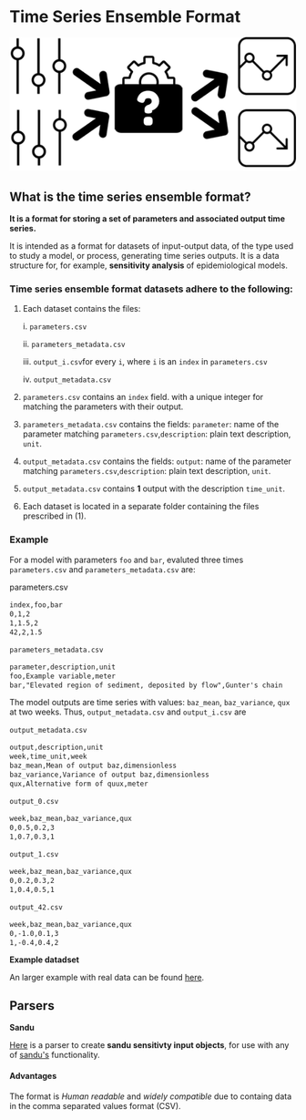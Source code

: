 # Time Series Ensemble Format

![alt text](images/illustration.png)

## What is the time series ensemble format?

**It is a format for storing a set of parameters and associated output time series.**

It is intended as a format for datasets of input-output data, of the type used to study a model, or process, generating time series outputs.  It is a data structure for, for example, **sensitivity analysis** of epidemiological models.

### Time series ensemble format datasets adhere to the following:

1. Each dataset contains the files: 
   
   i. `parameters.csv`
   
   ii. `parameters_metadata.csv`
   
   iii. `output_i.csv`for every `i`, where `i` is an `index` in `parameters.csv`
   
   iv. `output_metadata.csv` 

2. `parameters.csv` contains an `index` field. with a unique integer for matching the parameters with their output.

3. `parameters_metadata.csv` contains the fields: `parameter`: name of the parameter matching `parameters.csv`,`description`: plain text description, `unit`.

4. `output_metadata.csv` contains the fields: `output`: name of the parameter matching `parameters.csv`,`description`: plain text description, `unit`.

5. `output_metadata.csv` contains **1** output with the description `time_unit`.

6. Each dataset is located in a separate folder containing the files prescribed in (1).

### Example

For a model with parameters `foo` and `bar`, evaluted three times `parameters.csv` and `parameters_metadata.csv` are:

parameters.csv

```parameters.csv
index,foo,bar
0,1,2
1,1.5,2
42,2,1.5
```

`parameters_metadata.csv`

```
parameter,description,unit
foo,Example variable,meter
bar,"Elevated region of sediment, deposited by flow",Gunter's chain
```

The model outputs are time series with values: `baz_mean`, `baz_variance`, `qux` at two weeks. Thus, `output_metadata.csv` and `output_i.csv` are

`output_metadata.csv`

```
output,description,unit
week,time_unit,week
baz_mean,Mean of output baz,dimensionless
baz_variance,Variance of output baz,dimensionless
qux,Alternative form of quux,meter
```

`output_0.csv`

```
week,baz_mean,baz_variance,qux
0,0.5,0.2,3
1,0.7,0.3,1
```

`output_1.csv`

```
week,baz_mean,baz_variance,qux
0,0.2,0.3,2
1,0.4,0.5,1
```

`output_42.csv`

```
week,baz_mean,baz_variance,qux
0,-1.0,0.1,3
1,-0.4,0.4,2
```

**Example datadset**

An larger example with real data can be found [here]( ).

## Parsers

**Sandu**

[Here]() is a parser to create **sandu sensitivty input objects**, for use with any of [sandu's](https://github.com/ErikRZH/sandu) functionality. 

#### Advantages

The format is *Human readable* and *widely compatible* due to containg data in the comma separated values format (CSV). 
